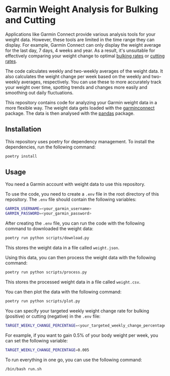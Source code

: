 # Garmin Weight Analysis for Bulking and Cutting
Applications like Garmin Connect provide various analysis tools for your weight data.
However, these tools are limited in the time range they can display.
For example, Garmin Connect can only display the weight average for the last day, 7 days, 4 weeks and year.
As a result, it's unsuitable for effectively comparing your weight change to optimal [bulking rates](https://macrofactorapp.com/bulking-calculator/) or [cutting rates](https://macrofactorapp.com/cutting-calculator/).

The code calculates weekly and two-weekly averages of the weight data.
It also calculates the weight change per week based on the weekly and two-weekly averages, respectively.
You can use these to more accurately track your weight over time,
spotting trends and changes more easily and smoothing out daily fluctuations.

This repository contains code for analyzing your Garmin weight data in a more flexible way.
The weight data gets loaded with the [garminconnect](https://pypi.org/project/garminconnect/) package.
The data is then analysed with the [pandas](https://pandas.pydata.org/) package.

## Installation
This repository uses poetry for dependency management.
To install the dependencies, run the following command:
```bash
poetry install
```

## Usage
You need a Garmin account with weight data to use this repository.

To use the code, you need to create a `.env` file in the root directory of this repository.
The `.env` file should contain the following variables:
```bash
GARMIN_USERNAME=<your_garmin_username>
GARMIN_PASSWORD=<your_garmin_password>
```

After creating the `.env` file, you can run the code with the following command to downloaded the weight data:
```bash
poetry run python scripts/download.py
```

This stores the weight data in a file called `weight.json`.

Using this data, you can then process the weight data with the following command:
```bash
poetry run python scripts/process.py
```

This stores the processed weight data in a file called `weight.csv`.

You can then plot the data with the following command:
```bash
poetry run python scripts/plot.py
```

You can specify your targeted weekly weight change rate for bulking (positive) or cutting (negative) in the `.env` file:
```bash
TARGET_WEEKLY_CHANGE_PERCENTAGE=<your_targeted_weekly_change_percentage>
```

For example, if you want to gain 0.5% of your body weight per week, you can set the following variable:
```bash
TARGET_WEEKLY_CHANGE_PERCENTAGE=0.005
```

To run everything in one go, you can use the following command:
```terminal
/bin/bash run.sh
```
